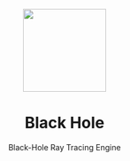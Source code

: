 <p align="center">
  <img src="https://avatars.githubusercontent.com/u/138057124?s=200&v=4" width="150" />
</p>
<h1 align="center">Black Hole</h1>

<p align="center">Black-Hole Ray Tracing Engine</p>
